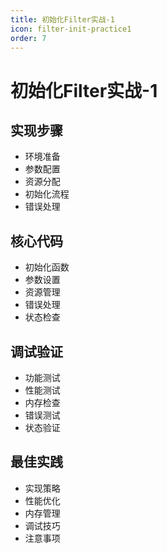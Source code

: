 ```yaml
---
title: 初始化Filter实战-1
icon: filter-init-practice1
order: 7
---
```


# 初始化Filter实战-1

## 实现步骤
- 环境准备
- 参数配置
- 资源分配
- 初始化流程
- 错误处理

## 核心代码
- 初始化函数
- 参数设置
- 资源管理
- 错误处理
- 状态检查

## 调试验证
- 功能测试
- 性能测试
- 内存检查
- 错误测试
- 状态验证

## 最佳实践
- 实现策略
- 性能优化
- 内存管理
- 调试技巧
- 注意事项

